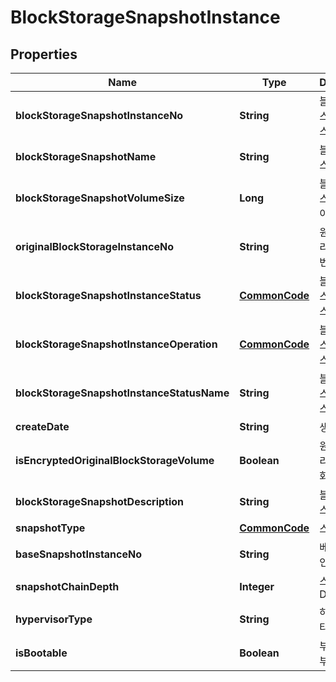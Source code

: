 
# BlockStorageSnapshotInstance

## Properties
Name | Type | Description | Notes
------------ | ------------- | ------------- | -------------
**blockStorageSnapshotInstanceNo** | **String** | 블록스토리지스냅샷인스턴스번호 |  [optional]
**blockStorageSnapshotName** | **String** | 블록스토리지스냅샷이름 |  [optional]
**blockStorageSnapshotVolumeSize** | **Long** | 블록스토리지스냅샷볼륨사이즈 |  [optional]
**originalBlockStorageInstanceNo** | **String** | 원본블록스토리지인스턴스번호 |  [optional]
**blockStorageSnapshotInstanceStatus** | [**CommonCode**](CommonCode.md) | 블록스토리지스냅샷인스턴스상태 |  [optional]
**blockStorageSnapshotInstanceOperation** | [**CommonCode**](CommonCode.md) | 블록스토리지스냅샷인스턴스OP |  [optional]
**blockStorageSnapshotInstanceStatusName** | **String** | 블록스토리지스냅샷인스턴스상태이름 |  [optional]
**createDate** | **String** | 생성일시 |  [optional]
**isEncryptedOriginalBlockStorageVolume** | **Boolean** | 원본블록스토리지볼륨암호화여부 |  [optional]
**blockStorageSnapshotDescription** | **String** | 블록스토리지스냅샷설명 |  [optional]
**snapshotType** | [**CommonCode**](CommonCode.md) | 스냅샷유형 |  [optional]
**baseSnapshotInstanceNo** | **String** | 베이스스냅샷인스턴스번호 |  [optional]
**snapshotChainDepth** | **Integer** | 스냅샷일련Depth |  [optional]
**hypervisorType** | **String** | 하이퍼바이저타입 |  [optional]
**isBootable** | **Boolean** | 부팅가능 여부 |  [optional]



